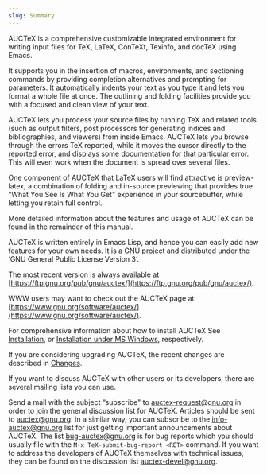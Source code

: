 ```yaml
---
slug: Summary
---
```


AUCTeX is a comprehensive customizable integrated environment for writing input files for TeX, LaTeX, ConTeXt, Texinfo, and docTeX using Emacs.

It supports you in the insertion of macros, environments, and sectioning commands by providing completion alternatives and prompting for parameters. It automatically indents your text as you type it and lets you format a whole file at once. The outlining and folding facilities provide you with a focused and clean view of your text.

AUCTeX lets you process your source files by running TeX and related tools (such as output filters, post processors for generating indices and bibliographies, and viewers) from inside Emacs. AUCTeX lets you browse through the errors TeX reported, while it moves the cursor directly to the reported error, and displays some documentation for that particular error. This will even work when the document is spread over several files.

One component of AUCTeX that LaTeX users will find attractive is preview-latex, a combination of folding and in-source previewing that provides true “What You See Is What You Get" experience in your sourcebuffer, while letting you retain full control.

More detailed information about the features and usage of AUCTeX can be found in the remainder of this manual.

AUCTeX is written entirely in Emacs Lisp, and hence you can easily add new features for your own needs. It is a GNU project and distributed under the ‘GNU General Public License Version 3’.

The most recent version is always available at [https://ftp.gnu.org/pub/gnu/auctex/](https://ftp.gnu.org/pub/gnu/auctex/).

WWW users may want to check out the AUCTeX page at [https://www.gnu.org/software/auctex/](https://www.gnu.org/software/auctex/).

For comprehensive information about how to install AUCTeX See [Installation](/docs/auctex/Installation), or [Installation under MS Windows](/docs/auctex/Installation-under-MS-Windows), respectively.

If you are considering upgrading AUCTeX, the recent changes are described in [Changes](/docs/auctex/Changes).

If you want to discuss AUCTeX with other users or its developers, there are several mailing lists you can use.

Send a mail with the subject “subscribe" to [auctex-request@gnu.org](/docs/auctex/mailto:auctex-request@gnu.org) in order to join the general discussion list for AUCTeX. Articles should be sent to [auctex@gnu.org](/docs/auctex/mailto:auctex@gnu.org). In a similar way, you can subscribe to the [info-auctex@gnu.org](/docs/auctex/mailto:info-auctex@gnu.org) list for just getting important announcements about AUCTeX. The list [bug-auctex@gnu.org](/docs/auctex/mailto:bug-auctex@gnu.org) is for bug reports which you should usually file with the `M-x TeX-submit-bug-report <RET>` command. If you want to address the developers of AUCTeX themselves with technical issues, they can be found on the discussion list [auctex-devel@gnu.org](/docs/auctex/mailto:auctex-devel@gnu.org).
